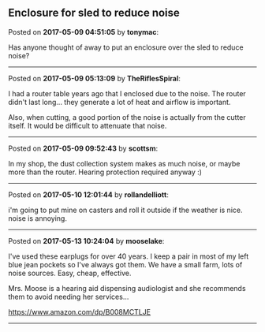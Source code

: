 ## Enclosure for sled to reduce noise
Posted on **2017-05-09 04:51:05** by **tonymac**:

Has anyone thought of away to put an enclosure over the sled to reduce noise?

---

Posted on **2017-05-09 05:13:09** by **TheRiflesSpiral**:

I had a router table years ago that I enclosed due to the noise. The router didn't last long... they generate a lot of heat and airflow is important.



Also, when cutting, a good portion of the noise is actually from the cutter itself. It would be difficult to attenuate that noise.

---

Posted on **2017-05-09 09:52:43** by **scottsm**:

In my shop, the dust collection system  makes as much noise, or maybe more than the router. Hearing protection required anyway :)

---

Posted on **2017-05-10 12:01:44** by **rollandelliott**:

i'm going to put mine on casters and roll it outside if the weather is nice. noise is annoying.

---

Posted on **2017-05-13 10:24:04** by **mooselake**:

I've used these earplugs for over 40 years.  I keep a pair in most of my left blue jean pockets so I've always got them.  We have a small farm, lots of noise sources.  Easy, cheap, effective.



Mrs. Moose is a hearing aid dispensing audiologist and she recommends them to avoid needing her services...



https://www.amazon.com/dp/B008MCTLJE

---

